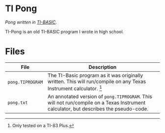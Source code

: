 # TI Pong
*Pong written in [TI-BASIC](https://en.wikipedia.org/wiki/TI-BASIC).*

TI-Pong is an old TI-BASIC program I wrote in high school.

# Files
| File | Description |
| --- | --- |
| `pong.TIPROGRAM` | The TI-Basic program as it was originally written. This will run/compile on any Texas Instrument calculator. [^1] |
| `pong.txt` | An annotated version of `pong.TIPROGRAM`. This will not run/compile on a Texas Instrument calculator, but describes the pseudo-code. |

[^1]: Only tested on a TI-83 Plus.
